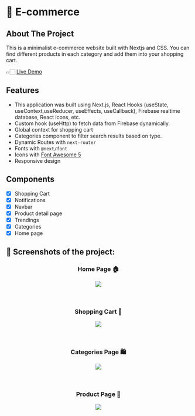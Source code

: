 # 🛒 E-commerce

## About The Project

This is a minimalist e-commerce website built with Nextjs and CSS. You can find different products in each category and add them into your shopping cart.

👉🏻 [Live Demo](https://e-commerce-kappa-hazel.vercel.app/)

## Features

- This application was built using Next.js, React Hooks (useState, useContext,useReducer, useEffects, useCallback), Firebase realtime database, React icons, etc.
- Custom hook (useHttp) to fetch data from Firebase dynamically.
- Global context for shopping cart
- Categories component to filter search results based on type.
- Dynamic Routes with `next-router`
- Fonts with `@next/font`
- Icons with [Font Awesome 5](https://fontawesome.com/)
- Responsive design

## Components

- [x] Shopping Cart
- [x] Notifications
- [x] Navbar
- [x] Product detail page
- [x] Trendings
- [x] Categories
- [x] Home page

## 📸 Screenshots of the project:

<h3 align='center'>Home Page 🏠</h3>

<div align='center'>
<img src='https://github.com/sepidsoroush/next-search-movies/assets/105380339/33d4caa4-4ad8-479c-966a-13f4c9a1afcf'/>
</div>
<br>
<br>
<h3 align='center'>Shopping Cart 🛒</h3>

<div align='center'>
<img src='https://github.com/sepidsoroush/next-search-movies/assets/105380339/2fad09d4-8219-4057-acdf-12facaeddf45'/>
</div>
<br>
<br>
<h3 align='center'>Categories Page 🛍️</h3>

<div align='center'>
<img src='https://github.com/sepidsoroush/next-search-movies/assets/105380339/5bafe663-9879-4bf4-9c68-fb083e9425bf'/>
</div>
<br>
<br>
<h3 align='center'>Product Page 🎁</h3>

<div align='center'>
<img src='https://github.com/sepidsoroush/next-search-movies/assets/105380339/d8dc0ff0-427c-409f-9b44-30871c0de9c8'/>
</div>
